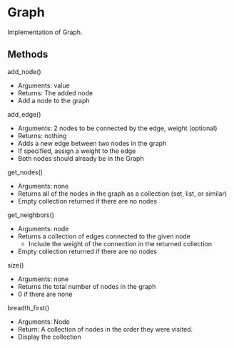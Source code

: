 # Graph

Implementation of Graph.

## Methods

add_node()
  - Arguments: value
  - Returns: The added node
  - Add a node to the graph

add_edge()
  - Arguments: 2 nodes to be connected by the edge, weight (optional)
  - Returns: nothing
  - Adds a new edge between two nodes in the graph
  - If specified, assign a weight to the edge
  - Both nodes should already be in the Graph

get_nodes()
  - Arguments: none
  - Returns all of the nodes in the graph as a collection (set, list, or similar)
  - Empty collection returned if there are no nodes

get_neighbors()
  - Arguments: node
  - Returns a collection of edges connected to the given node
    - Include the weight of the connection in the returned collection
  - Empty collection returned if there are no nodes

size()
  - Arguments: none
  - Returns the total number of nodes in the graph
  - 0 if there are none

breadth_first()
  - Arguments: Node
  - Return: A collection of nodes in the order they were visited.
  - Display the collection
